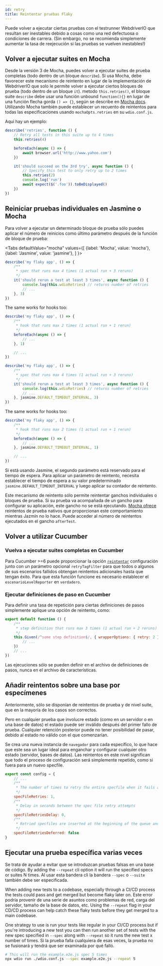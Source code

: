 ```yaml
---
id: retry
title: Reintentar pruebas Flaky
---
```


Puede volver a ejecutar ciertas pruebas con el testrunner WebdriverIO que resultan ser inestables debido a cosas como una red defectuosa o condiciones de carrera. (Sin embargo, no se recomienda simplemente aumentar la tasa de reejecución si las pruebas se vuelven inestables!)

## Volver a ejecutar suites en Mocha

Desde la versión 3 de Mocha, puedes volver a ejecutar suites de prueba completas (todo dentro de un bloque `describe`). Si usa Mocha, debe favorecer este mecanismo de reintento en lugar de la implementación de WebdriverIO que solo le permite volver a ejecutar ciertos bloques de prueba (todo dentro de un bloque `it`). metodo `this.retries()`, el bloque suite `describe` debe usar una función unbound `function(){}` en lugar de una función flecha gorda `() => {}`, según se describe en [Mocha docs](https://mochajs.org/#arrow-functions). Utilizando Mocha también puede establecer un recuento de reintentos para todas las especificaciones usando `mochaOpts.retries` en su `wdio.conf.js`.

Aquí hay un ejemplo:

```js
describe('retries', function () {
    // Retry all tests in this suite up to 4 times
    this.retries(4)

    beforeEach(async () => {
        await browser.url('http://www.yahoo.com')
    })

    it('should succeed on the 3rd try', async function () {
        // Specify this test to only retry up to 2 times
        this.retries(2)
        console.log('run')
        await expect($('.foo')).toBeDisplayed()
    })
})
```

## Reiniciar pruebas individuales en Jasmine o Mocha

Para volver a ejecutar un determinado bloque de prueba sólo puedes aplicar el número de reinicios como último parámetro después de la función de bloque de prueba:

<Tabs
  defaultValue="mocha"
  values={[
    {label: 'Mocha', value: 'mocha'},
 {label: 'Jasmine', value: 'jasmine'},
 ]
}>
<TabItem value="mocha">

```js
describe('my flaky app', () => {
    /**
     * spec that runs max 4 times (1 actual run + 3 reruns)
     */
    it('should rerun a test at least 3 times', async function () {
        console.log(this.wdioRetries) // returns number of retries
        // ...
    }, 3)
})
```

The same works for hooks too:

```js
describe('my flaky app', () => {
    /**
     * hook that runs max 2 times (1 actual run + 1 rerun)
     */
    beforeEach(async () => {
        // ...
    }, 1)

    // ...
})
```

</TabItem>
<TabItem value="jasmine">

```js
describe('my flaky app', () => {
    /**
     * spec that runs max 4 times (1 actual run + 3 reruns)
     */
    it('should rerun a test at least 3 times', async function () {
        console.log(this.wdioRetries) // returns number of retries
        // ...
    }, jasmine.DEFAULT_TIMEOUT_INTERVAL, 3)
})
```

The same works for hooks too:

```js
describe('my flaky app', () => {
    /**
     * hook that runs max 2 times (1 actual run + 1 rerun)
     */
    beforeEach(async () => {
        // ...
    }, jasmine.DEFAULT_TIMEOUT_INTERVAL, 1)

    // ...
})
```

Si está usando Jasmine, el segundo parámetro está reservado para el tiempo de espera. Para aplicar un parámetro de reintento, necesita establecer el tiempo de espera a su valor predeterminado `jasmine.DEFAULT_TIMEOUT_INTERVAL` y luego aplicar su contador de reintento.

</TabItem>
</Tabs>

Este mecanismo de reintento sólo permite reintentar ganchos individuales o bloques de prueba. Si su prueba va acompañada de un gancho para configurar su aplicación, este gancho no se está ejecutando. [Mocha ofrece](https://mochajs.org/#retry-tests) reintentos de prueba nativos que proporcionan este comportamiento mientras Jazmín no lo hace. Puede acceder al número de reintentos ejecutados en el gancho `afterTest`.

## Volver a utilizar Cucumber

### Vuelva a ejecutar suites completas en Cucumber

Para Cucumber >=6 puede proporcionar la opción [`reintentar`](https://github.com/cucumber/cucumber-js/blob/master/docs/cli.md#retry-failing-tests) configuración junto con un parámetro opcional `retryTagFilter` para que todos o algunos de sus escenarios fallidos obtengan reintentos adicionales hasta que tengan éxito. Para que esta función funcione es necesario establecer el `escenarioLevelReporter` en `verdadero`.

### Ejecutar definiciones de paso en Cucumber

Para definir una tasa de repetición para ciertas definiciones de pasos simplemente aplique una opción de reintento, como:

```js
export default function () {
    /**
     * step definition that runs max 3 times (1 actual run + 2 reruns)
     */
    this.Given(/^some step definition$/, { wrapperOptions: { retry: 2 } }, async () => {
        // ...
    })
    // ...
})
```

Las ejecuciones sólo se pueden definir en el archivo de definiciones de pasos, nunca en el archivo de características.

## Añadir reintentos sobre una base por especímenes

Anteriormente, sólo se disponían de reintentos de prueba y de nivel suite, que en la mayoría de los casos son correctos.

Pero en cualquier prueba que involucre estado (como en un servidor o en una base de datos) el estado puede ser inválido después del primer fallo de prueba. Cualquier retención posterior puede no tener posibilidad de pasar, debido al estado no válido con el que comenzarían.

Se crea una nueva instancia de `navegador` para cada específico, lo que hace que este sea un lugar ideal para enganchar y configurar cualquier otro estado (servidor, bases de datos). Las reintentos en este nivel significan que todo el proceso de configuración será simplemente repetido, como si fuera para un nuevo specfile.

```js title="wdio.conf.js"
export const config = {
    // ...
    /**
     * The number of times to retry the entire specfile when it fails as a whole
     */
    specFileRetries: 1,
    /**
     * Delay in seconds between the spec file retry attempts
     */
    specFileRetriesDelay: 0,
    /**
     * Retried specfiles are inserted at the beginning of the queue and retried immediately
     */
    specFileRetriesDeferred: false
}
```

## Ejecutar una prueba específica varias veces

Se trata de ayudar a evitar que se introduzcan pruebas falsas en una base de código. By adding the `--repeat` cli option it will run the specified specs or suites N times. Al usar esta bandera cli la bandera `--spec` o `--suite` también debe ser especificada.

When adding new tests to a codebase, especially through a CI/CD process the tests could pass and get merged but become flaky later on. Este error podría provenir de una serie de asuntos como problemas de red, carga del servidor, tamaño de la base de datos, etc. Using the `--repeat` flag in your CD/CD process can help catch these flaky tests before they get merged to a main codebase.

One strategy to use is run your tests like regular in your CI/CD process but if you're introducing a new test you can then run another set of tests with the new spec specified in `--spec` along with `--repeat` so it runs the new test x number of times. Si la prueba falla cualquiera de esas veces, la prueba no se fusionará y tendrá que ser examinada por qué falló.

```sh
# This will run the example.e2e.js spec 5 times
npx wdio run ./wdio.conf.js --spec example.e2e.js --repeat 5
```
